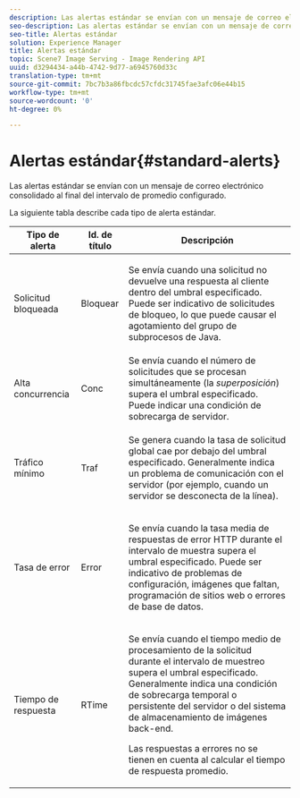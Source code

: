 ```yaml
---
description: Las alertas estándar se envían con un mensaje de correo electrónico consolidado al final del intervalo de promedio configurado.
seo-description: Las alertas estándar se envían con un mensaje de correo electrónico consolidado al final del intervalo de promedio configurado.
seo-title: Alertas estándar
solution: Experience Manager
title: Alertas estándar
topic: Scene7 Image Serving - Image Rendering API
uuid: d3294434-a44b-4742-9d77-a6945760d33c
translation-type: tm+mt
source-git-commit: 7bc7b3a86fbcdc57cfdc31745fae3afc06e44b15
workflow-type: tm+mt
source-wordcount: '0'
ht-degree: 0%

---
```



# Alertas estándar{#standard-alerts}

Las alertas estándar se envían con un mensaje de correo electrónico consolidado al final del intervalo de promedio configurado.

La siguiente tabla describe cada tipo de alerta estándar.

<table id="table_02611F1B920E48A6973BFA969CA564EB"> 
 <thead> 
  <tr> 
   <th class="entry"> <b>Tipo de alerta</b> </th> 
   <th class="entry"> <b>Id. de título</b> </th> 
   <th class="entry"> <b>Descripción</b> </th> 
  </tr> 
 </thead>
 <tbody> 
  <tr> 
   <td> <p>Solicitud bloqueada </p> </td> 
   <td> <p>Bloquear </p> </td> 
   <td> <p>Se envía cuando una solicitud no devuelve una respuesta al cliente dentro del umbral especificado. Puede ser indicativo de solicitudes de bloqueo, lo que puede causar el agotamiento del grupo de subprocesos de Java. </p> </td> 
  </tr> 
  <tr> 
   <td> <p>Alta concurrencia </p> </td> 
   <td> <p>Conc </p> </td> 
   <td> Se envía cuando el número de solicitudes que se procesan simultáneamente (la <i>superposición</i>) supera el umbral especificado. Puede indicar una condición de sobrecarga de servidor. </td> 
  </tr> 
  <tr> 
   <td> <p>Tráfico mínimo </p> </td> 
   <td> <p>Traf </p> </td> 
   <td> <p>Se genera cuando la tasa de solicitud global cae por debajo del umbral especificado. Generalmente indica un problema de comunicación con el servidor (por ejemplo, cuando un servidor se desconecta de la línea). </p> </td> 
  </tr> 
  <tr> 
   <td> <p>Tasa de error </p> </td> 
   <td> <p>Error </p> </td> 
   <td> <p>Se envía cuando la tasa media de respuestas de error HTTP durante el intervalo de muestra supera el umbral especificado. Puede ser indicativo de problemas de configuración, imágenes que faltan, programación de sitios web o errores de base de datos. </p> </td> 
  </tr> 
  <tr> 
   <td> <p>Tiempo de respuesta </p> </td> 
   <td> <p>RTime </p> </td> 
   <td> <p>Se envía cuando el tiempo medio de procesamiento de la solicitud durante el intervalo de muestreo supera el umbral especificado. Generalmente indica una condición de sobrecarga temporal o persistente del servidor o del sistema de almacenamiento de imágenes back-end. </p> <p>Las respuestas a errores no se tienen en cuenta al calcular el tiempo de respuesta promedio. </p> </td> 
  </tr> 
 </tbody> 
</table>

